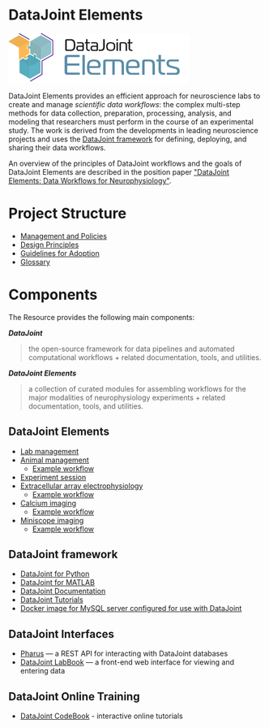 # DataJoint Elements

![Logo](images/elements-logo.png)

DataJoint Elements provides an efficient approach for neuroscience labs 
to create and manage *scientific data workflows*: the complex multi-step methods
 for data collection, preparation, processing, analysis, and modeling that 
researchers must perform in the course of an experimental study.  The work is 
derived from the developments in leading neuroscience projects and uses the 
[DataJoint framework](https://datajoint.org) for defining, deploying, and 
sharing their data workflows. 

An overview of the principles of DataJoint workflows and the goals of DataJoint 
Elements are described in the position paper 
["DataJoint Elements: Data Workflows for Neurophysiology"](
  https://www.biorxiv.org/content/10.1101/2021.03.30.437358v2).

# Project Structure
* [Management and Policies](management/plan.md)
* [Design Principles](design-principles.md)
* [Guidelines for Adoption](adopt.md)
* [Glossary](glossary.md) 

# Components 
The Resource provides the following main components:

***DataJoint***

> the open-source framework for data pipelines and automated computational 
workflows + related documentation, tools, and utilities.

***DataJoint Elements***

> a collection of curated modules for assembling workflows for the major 
modalities of neurophysiology experiments + related documentation, tools, and 
utilities.

## DataJoint Elements
* [Lab management](https://github.com/datajoint/element-lab)
* [Animal management](https://github.com/datajoint/element-animal)
  * [Example workflow](https://github.com/datajoint/workflow-animal)
* [Experiment session](https://github.com/datajoint/element-session)
* [Extracellular array electrophysiology](https://github.com/datajoint/element-array-ephys)
  * [Example workflow](https://github.com/datajoint/workflow-array-ephys)
* [Calcium imaging](https://github.com/datajoint/element-calcium-imaging)
  * [Example workflow](https://github.com/datajoint/workflow-calcium-imaging)
* [Miniscope imaging](https://github.com/datajoint/element-miniscope)
  * [Example workflow](https://github.com/datajoint/workflow-miniscope)

## DataJoint framework 
* [DataJoint for Python](https://github.com/datajoint/datajoint-python)
* [DataJoint for MATLAB](https://github.com/datajoint/datajoint-matlab)
* [DataJoint Documentation](https://docs.datajoint.org)
* [DataJoint Tutorials](https://tutorials.datajoint.io)
* [Docker image for MySQL server configured for use with DataJoint](https://github.com/datajoint/mysql-docker)

## DataJoint Interfaces 
* [Pharus](https://github.com/datajoint/pharus) — a REST API for interacting 
with DataJoint databases
* [DataJoint LabBook](https://github.com/datajoint/datajoint-labbook) — a 
front-end web interface for viewing and entering data

## DataJoint Online Training  
* [DataJoint CodeBook](https://codebook.datajoint.io) - interactive online tutorials
